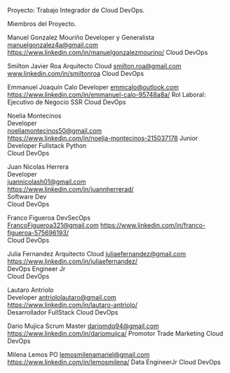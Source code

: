 Proyecto: Trabajo Integrador de Cloud DevOps.

Miembros del Proyecto.

Manuel Gonzalez Mouriño
Developer y Generalista
manuelgonzalez4a@gmail.com
https://www.linkedin.com/in/manuelgonzalezmourino/
Cloud DevOps


Smilton Javier Roa
Arquitecto Cloud
smilton.roa@gmail.com
www.linkedin.com/in/smiltonroa
Cloud DevOps

Emmanuel Joaquín Calo
Developer
emmcalo@outlook.com
https://www.linkedin.com/in/emmanuel-calo-95748a8a/
Rol Laboral: Ejecutivo de Negocio SSR
Cloud DevOps


Noelia Montecinos	
Developer	
noeliamontecinos50@gmail.com	
https://www.linkedin.com/in/noelia-montecinos-215037178	
Junior Developer Fullstack Python 	
Cloud DevOps

Juan Nicolas Herrera	
Developer	
juannicolash01@gmail.com	
https://www.linkedin.com/in/juannherrerad/	
Software Dev	
Cloud DevOps

Franco Figueroa	
DevSecOps	
FrancoFigueroa321@gmail.com	
https://www.linkedin.com/in/franco-figueroa-575696193/	
Cloud DevOps	

Julia Fernandez	
Arquitecto Cloud
juliaefernandez@gmail.com	
https://www.linkedin.com/in/juliaefernandez/	
DevOps Engineer Jr	
Cloud DevOps	

Lautaro Antriolo	
Developer
antriololautaro@gmail.com	
https://www.linkedin.com/in/lautaro-antriolo/	
Desarrollador FullStack
Cloud DevOps

Dario Mujica
Scrum Master
dariomdq94@gmail.com
https://www.linkedin.com/in/dariomujica/
Promotor Trade Marketing
Cloud DevOps

Milena Lemos
PO
lemosmilenamariel@gmail.com
https://www.linkedin.com/in/lemosmilena/
Data EngineerJr
Cloud DevOps
